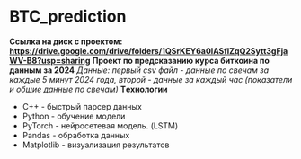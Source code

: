 # BTC_prediction

**Ссылка на диск с проектом: https://drive.google.com/drive/folders/1QSrKEY6a0lASfIZqQ2Sytt3gFjaWV-B8?usp=sharing**
**Проект по предсказанию курса биткоина по данным за 2024**
*Данные: первый csv файл -  данные по свечам за каждые 5 минут 2024 года, второй - данные за каждый час (показатели и общие данные по свечам)*
**Tехнологии**
  - C++ - быстрый парсер данных
  - Python - обучение модели
  - PyTorch - нейросетевая модель. (LSTM)
  - Pandas - обработка данных
  - Matplotlib - визуализация результатов

